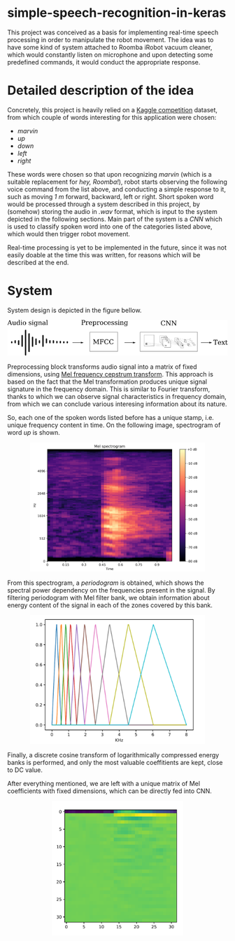 # simple-speech-recognition-in-keras
This project was conceived as a basis for implementing real-time speech processing in order to manipulate the robot movement.
The idea was to have some kind of system attached to Roomba iRobot vacuum cleaner, which would constantly listen on microphone and upon detecting some predefined commands, it would conduct the appropriate response.

# Detailed description of the idea
Concretely, this project is heavily relied on a [Kaggle competition](https://www.kaggle.com/c/tensorflow-speech-recognition-challenge) dataset, from which couple of words interesting for this application were chosen:

   * _marvin_
   * _up_
   * _down_
   * _left_
   * _right_
   
These words were chosen so that upon recognizing _marvin_ (which is a suitable replacement for _hey, Roomba!_), robot starts observing the following voice command from the list above, and conducting a simple response to it, such as moving _1 m_ forward, backward, left or right.
Short spoken word would be processed through a system described in this project, by (somehow) storing the audio in _.wav_ format, which is input to the system depicted in the following sections. Main part of the system is a _CNN_ which is used to classify spoken word into one of the categories listed above, which would then trigger robot movement.

Real-time processing is yet to be implemented in the future, since it was not easily doable at the time this was written, for reasons which will be described at the end.

# System
System design is depicted in the figure bellow.

<p align="center">
          <img width=600 src="/images/system.png">
</p>

Preprocessing block transforms audio signal into a matrix of fixed dimensions, using [Mel frequency cepstrum transform](http://practicalcryptography.com/miscellaneous/machine-learning/guide-mel-frequency-cepstral-coefficients-mfccs/). This approach is based on the fact that the Mel transformation produces unique signal signature in the frequency domain. This is similar to Fourier transform, thanks to which we can observe signal characteristics in frequency domain, from which we can conclude various interesing information about its nature.

So, each one of the spoken words listed before has a unique stamp, i.e. unique frequency content in time. On the following image, spectrogram of word _up_ is shown.

<p align="center">
          <img width=400 src="/images/melspectrogram.png">
</p>

From this spectrogram, a _periodogram_ is obtained, which shows the spectral power dependency on the frequencies present in the signal. By filtering periodogram with Mel filter bank, we obtain information about energy content of the signal in each of the zones covered by this bank.

<p align="center">
          <img width=400 src="/images/melbank.png">
</p>

Finally, a discrete cosine transform of logarithmically compressed energy banks is performed, and only the most valuable coeffitients are kept, close to DC value.

After everything mentioned, we are left with a unique matrix of Mel coefficients with fixed dimensions, which can be directly fed into CNN.

<p align="center">
          <img width=300 src="/images/mfcc.png">
</p>
